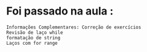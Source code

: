 # Foi passado na aula :
    Informações Complementares: Correção de exercícios
    Revisão de laço while
    formatação de string
    Laços com for range
